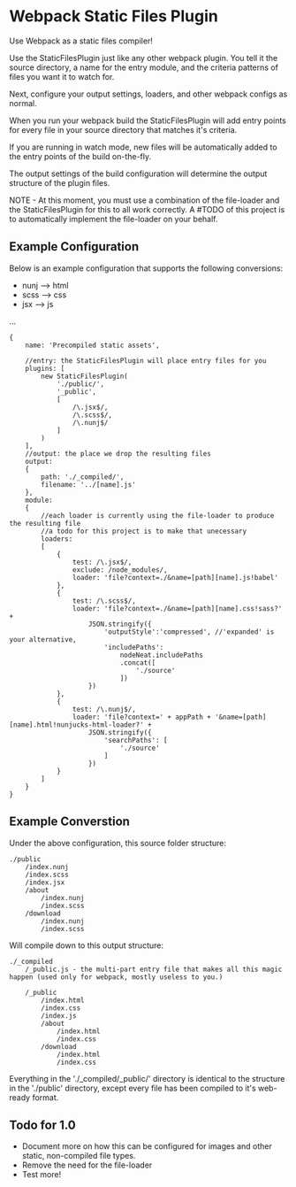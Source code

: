 Webpack Static Files Plugin
===============================================================================

Use Webpack as a static files compiler!

Use the StaticFilesPlugin just like any other webpack plugin. You tell it the source directory, a name for the entry module, and the criteria patterns of files you want it to watch for. 

Next, configure your output settings, loaders, and other webpack configs as normal. 

When you run your webpack build the StaticFilesPlugin will add entry points for every file in your source directory that matches it's criteria. 

If you are running in watch mode, new files will be automatically added to the entry points of the build on-the-fly.

The output settings of the build configuration will determine the output structure of the plugin files.

NOTE - At this moment, you must use a combination of the file-loader and the StaticFilesPlugin for this to all work correctly. A #TODO of this project is to automatically implement the file-loader on your behalf.

Example Configuration
---------------------

Below is an example configuration that supports the following conversions:

* nunj --> html
* scss --> css
* jsx --> js

...

	{
        name: 'Precompiled static assets',       
        
        //entry: the StaticFilesPlugin will place entry files for you
        plugins: [
            new StaticFilesPlugin(
                './public/',
                '_public',
                [
                    /\.jsx$/,
                    /\.scss$/,
                    /\.nunj$/
                ]
            )
        ],
        //output: the place we drop the resulting files
        output: 
        {
            path: './_compiled/',
            filename: '../[name].js'
        },
        module: 
        {
        	//each loader is currently using the file-loader to produce the resulting file
        	//a todo for this project is to make that unecessary
            loaders: 
            [
                { 
                    test: /\.jsx$/, 
                    exclude: /node_modules/, 
                    loader: 'file?context=./&name=[path][name].js!babel'
                },
                { 
                    test: /\.scss$/, 
                    loader: 'file?context=./&name=[path][name].css!sass?' + 
                        JSON.stringify({
                            'outputStyle':'compressed', //'expanded' is your alternative,
                            'includePaths': 
                                nodeNeat.includePaths
                                .concat([
                                    './source'
                                ])
                        })
                },               
                { 
                    test: /\.nunj$/, 
                    loader: 'file?context=' + appPath + '&name=[path][name].html!nunjucks-html-loader?' +
                        JSON.stringify({
                            'searchPaths': [
                                './source'
                            ]
                        })
                }
            ]
        }
    }

Example Converstion
-------------------

Under the above configuration, this source folder structure:

	./public
		/index.nunj
		/index.scss
		/index.jsx
		/about
			/index.nunj
			/index.scss
		/download
			/index.nunj
			/index.scss

Will compile down to this output structure:

	./_compiled
		/_public.js - the multi-part entry file that makes all this magic happen (used only for webpack, mostly useless to you.)
		
		/_public
			/index.html
			/index.css
			/index.js
			/about
				/index.html
				/index.css
			/download
				/index.html
				/index.css

Everything in the './_compiled/_public/' directory is identical to the structure in the './public' directory, except every file has been compiled to it's web-ready format.

Todo for 1.0
------------

* Document more on how this can be configured for images and other static, non-compiled file types. 
* Remove the need for the file-loader
* Test more!


